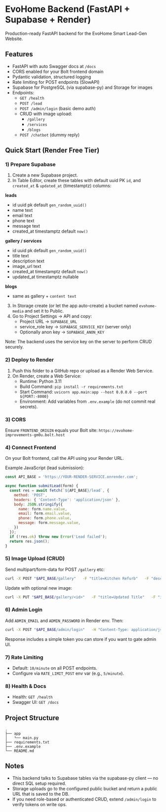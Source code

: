 
# EvoHome Backend (FastAPI + Supabase + Render)

Production-ready FastAPI backend for the EvoHome Smart Lead-Gen Website.

## Features
- FastAPI with auto Swagger docs at `/docs`
- CORS enabled for your Bolt frontend domain
- Pydantic validation, structured logging
- Rate limiting for POST endpoints (SlowAPI)
- Supabase for PostgreSQL (via supabase-py) and Storage for images
- Endpoints:
  - `GET /health`
  - `POST /lead`
  - `POST /admin/login` (basic demo auth)
  - CRUD with image upload:
    - `/gallery`
    - `/services`
    - `/blogs`
  - `POST /chatbot` (dummy reply)

## Quick Start (Render Free Tier)

### 1) Prepare Supabase
1. Create a new Supabase project.
2. In Table Editor, create these tables with default uuid PK `id`, and `created_at` & `updated_at` (timestamptz) columns:

**leads**
- id uuid pk default `gen_random_uuid()`
- name text
- email text
- phone text
- message text
- created_at timestamptz default `now()`

**gallery / services**
- id uuid pk default `gen_random_uuid()`
- title text
- description text
- image_url text
- created_at timestamptz default `now()`
- updated_at timestamptz nullable

**blogs**
- same as gallery + `content text`

3. In Storage create (or let the app auto-create) a bucket named `evohome-media` and set it to Public.
4. Go to Project Settings → API and copy:
   - Project URL → `SUPABASE_URL`
   - service_role key → `SUPABASE_SERVICE_KEY` (server only)
   - Optionally anon key → `SUPABASE_ANON_KEY`

Note: The backend uses the service key on the server to perform CRUD securely.

### 2) Deploy to Render
1. Push this folder to a GitHub repo or upload as a Render Web Service.
2. On Render, create a Web Service:
   - Runtime: Python 3.11
   - Build Command: `pip install -r requirements.txt`
   - Start Command: `uvicorn app.main:app --host 0.0.0.0 --port ${PORT:-8000}`
   - Environment: Add variables from `.env.example` (do not commit real secrets).

### 3) CORS
Ensure `FRONTEND_ORIGIN` equals your Bolt site: `https://evohome-improvements-gm0u.bolt.host`

### 4) Connect Frontend
On your Bolt frontend, call the API using your Render URL.

Example JavaScript (lead submission):

```javascript
const API_BASE = 'https://YOUR-RENDER-SERVICE.onrender.com';

async function submitLead(form) {
  const res = await fetch(`${API_BASE}/lead`, {
    method: 'POST',
    headers: { 'Content-Type': 'application/json' },
    body: JSON.stringify({
      name: form.name.value,
      email: form.email.value,
      phone: form.phone.value,
      message: form.message.value,
    })
  });
  if (!res.ok) throw new Error('Lead failed');
  return res.json();
}
```

### 5) Image Upload (CRUD)
Send multipart/form-data for POST `/gallery` etc:

```bash
curl -X POST "$API_BASE/gallery"   -F "title=Kitchen Refurb"   -F "description=Before & after"   -F "image=@/path/to/photo.jpg"
```

Update with optional new image:

```bash
curl -X PUT "$API_BASE/gallery/<id>"   -F "title=Updated Title"   -F "image=@/path/to/new.jpg"
```

### 6) Admin Login
Add `ADMIN_EMAIL` and `ADMIN_PASSWORD` in Render env. Then:

```bash
curl -X POST "$API_BASE/admin/login"   -H "Content-Type: application/json"   -d '{"email":"you@example.com","password":"supersecret"}'
```

Response includes a simple token you can store if you want to gate admin UI.

### 7) Rate Limiting
- Default: `10/minute` on all POST endpoints.
- Configure via `RATE_LIMIT_POST` env var (e.g., `5/minute`).

### 8) Health & Docs
- Health: `GET /health`
- Swagger UI: `GET /docs`

## Project Structure
```
.
├── app
│   └── main.py
├── requirements.txt
├── .env.example
└── README.md
```

## Notes
- This backend talks to Supabase tables via the supabase-py client — no direct SQL setup required.
- Storage uploads go to the configured public bucket and return a public URL that is saved to the DB.
- If you need role-based or authenticated CRUD, extend `/admin/login` to verify tokens on write ops.

